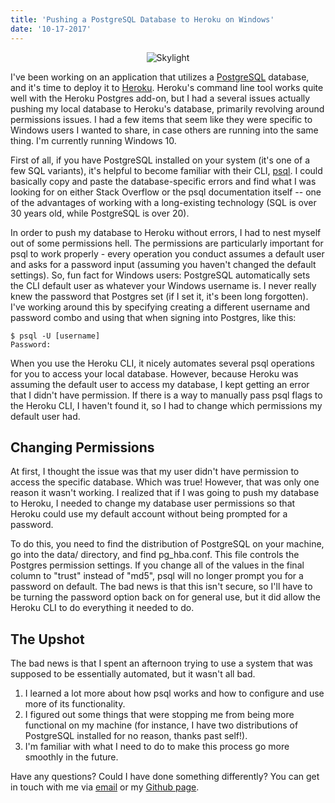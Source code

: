 ```yaml
---
title: 'Pushing a PostgreSQL Database to Heroku on Windows'
date: '10-17-2017'
---
```


<div style="text-align:center">

![Skylight](https://source.unsplash.com/N9UuFddi7hs/512x490 'A grid-like skylight')

</div>

I've been working on an application that utilizes a [PostgreSQL](https://www.postgresql.org/) database, and it's time to deploy it to [Heroku](https://www.heroku.com/). Heroku's command line tool works quite well with the Heroku Postgres add-on, but I had a several issues actually pushing my local database to Heroku's database, primarily revolving around permissions issues. I had a few items that seem like they were specific to Windows users I wanted to share, in case others are running into the same thing. I'm currently running Windows 10.

First of all, if you have PostgreSQL installed on your system (it's one of a few SQL variants), it's helpful to become familiar with their CLI, [psql](https://www.postgresql.org/docs/current/static/app-psql.html). I could basically copy and paste the database-specific errors and find what I was looking for on either Stack Overflow or the psql documentation itself -- one of the advantages of working with a long-existing technology (SQL is over 30 years old, while PostgreSQL is over 20).

In order to push my database to Heroku without errors, I had to nest myself out of some permissions hell. The permissions are particularly important for psql to work properly - every operation you conduct assumes a default user and asks for a password input (assuming you haven't changed the default settings). So, fun fact for Windows users: PostgreSQL automatically sets the CLI default user as whatever your Windows username is. I never really knew the password that Postgres set (if I set it, it's been long forgotten). I've working around this by specifying creating a different username and password combo and using that when signing into Postgres, like this:

```shell
$ psql -U [username]
Password:
```

When you use the Heroku CLI, it nicely automates several psql operations for you to access your local database. However, because Heroku was assuming the default user to access my database, I kept getting an error that I didn't have permission. If there is a way to manually pass psql flags to the Heroku CLI, I haven't found it, so I had to change which permissions my default user had.

## Changing Permissions

At first, I thought the issue was that my user didn't have permission to access the specific database. Which was true! However, that was only one reason it wasn't working. I realized that if I was going to push my database to Heroku, I needed to change my database user permissions so that Heroku could use my default account without being prompted for a password.

To do this, you need to find the distribution of PostgreSQL on your machine, go into the data/ directory, and find pg_hba.conf. This file controls the Postgres permission settings. If you change all of the values in the final column to "trust" instead of "md5", psql will no longer prompt you for a password on default. The bad news is that this isn't secure, so I'll have to be turning the password option back on for general use, but it did allow the Heroku CLI to do everything it needed to do.

## The Upshot

The bad news is that I spent an afternoon trying to use a system that was supposed to be essentially automated, but it wasn't all bad.

1. I learned a lot more about how psql works and how to configure and use more of its functionality.
2. I figured out some things that were stopping me from being more functional on my machine (for instance, I have two distributions of PostgreSQL installed for no reason, thanks past self!).
3. I'm familiar with what I need to do to make this process go more smoothly in the future.

Have any questions? Could I have done something differently? You can get in touch with me via [email](mailto:jaredjgebel@gmail.com) or my [Github page](https://github.com/jaredjgebel).
